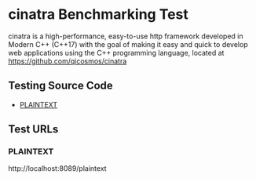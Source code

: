 # cinatra Benchmarking Test

cinatra is a high-performance, easy-to-use http framework developed in Modern C++ (C++17) with the goal of making it easy and quick to develop web applications using the C++ programming language, located at https://github.com/qicosmos/cinatra

## Testing Source Code

* [PLAINTEXT](cinatra_benchmark/main.cpp)

## Test URLs

### PLAINTEXT

http://localhost:8089/plaintext
